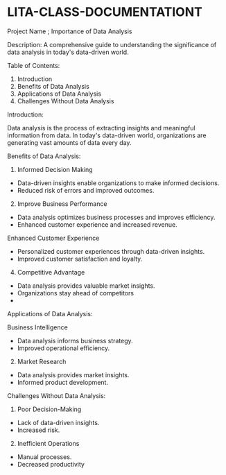 # LITA-CLASS-DOCUMENTATIONT

Project Name ;  Importance of Data Analysis

Description: A comprehensive guide to understanding the significance of data analysis in today's data-driven world.


Table of Contents:


1. Introduction
2. Benefits of Data Analysis
3. Applications of Data Analysis  
4. Challenges Without Data Analysis
   


  Introduction:

Data analysis is the process of extracting insights and meaningful information from data. In today's data-driven world, organizations are generating vast amounts of data every day.


Benefits of Data Analysis:

1. Informed Decision Making

- Data-driven insights enable organizations to make informed decisions.
- Reduced risk of errors and improved outcomes.

2. Improve Business Performance

- Data analysis optimizes business processes and improves efficiency.
- Enhanced customer experience and increased revenue.

Enhanced Customer Experience

- Personalized customer experiences through data-driven insights.
- Improved customer satisfaction and loyalty.

4. Competitive Advantage

- Data analysis provides valuable market insights.
- Organizations stay ahead of competitors
-
Applications of Data Analysis:

Business Intelligence

- Data analysis informs business strategy.
- Improved operational efficiency.

2. Market Research

- Data analysis provides market insights.
- Informed product development.

Challenges Without Data Analysis:


1. Poor Decision-Making

- Lack of data-driven insights.
- Increased risk.

2. Inefficient Operations

- Manual processes.
- Decreased productivity



